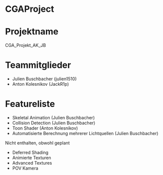 # CGAProject 

# Projektname
CGA_Projekt_AK_JB
# Teammitglieder
- Julien Buschbacher (julien1510)
- Anton Kolesnikov (JackR1p)

# Featureliste 
- Skeletal Animation (Julien Buschbacher)
- Collision Detection (Julien Buschbacher)
- Toon Shader (Anton Kolesnikov)
- Automatisierte Berechnung mehrerer Lichtquellen (Julien Buschbacher)

Nicht enthalten, obwohl geplant
- Deferred Shading
- Animierte Texturen
- Advanced Textures
- POV Kamera
